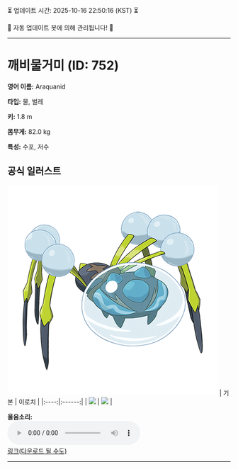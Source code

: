 
⏳ 업데이트 시간: 2025-10-16 22:50:16 (KST) ⏳

🤖 자동 업데이트 봇에 의해 관리됩니다! 🤖

---

# 깨비물거미 (ID: 752)
**영어 이름:** Araquanid

**타입:** 물, 벌레

**키:** 1.8 m

**몸무게:** 82.0 kg

**특성:** 수포, 저수

## 공식 일러스트
![](https://raw.githubusercontent.com/PokeAPI/sprites/master/sprites/pokemon/other/official-artwork/752.png)
| 기본 | 이로치 |
|:----:|:------:|
| <img src="http://play.pokemonshowdown.com/sprites/ani/araquanid.gif" width="200"> | <img src="http://play.pokemonshowdown.com/sprites/ani-shiny/araquanid.gif" width="200"> |

**울음소리:**<br><audio controls src="https://raw.githubusercontent.com/PokeAPI/cries/main/cries/pokemon/latest/752.ogg"></audio><br> [링크(다운로드 될 수도)](https://raw.githubusercontent.com/PokeAPI/cries/main/cries/pokemon/latest/752.ogg)


---
